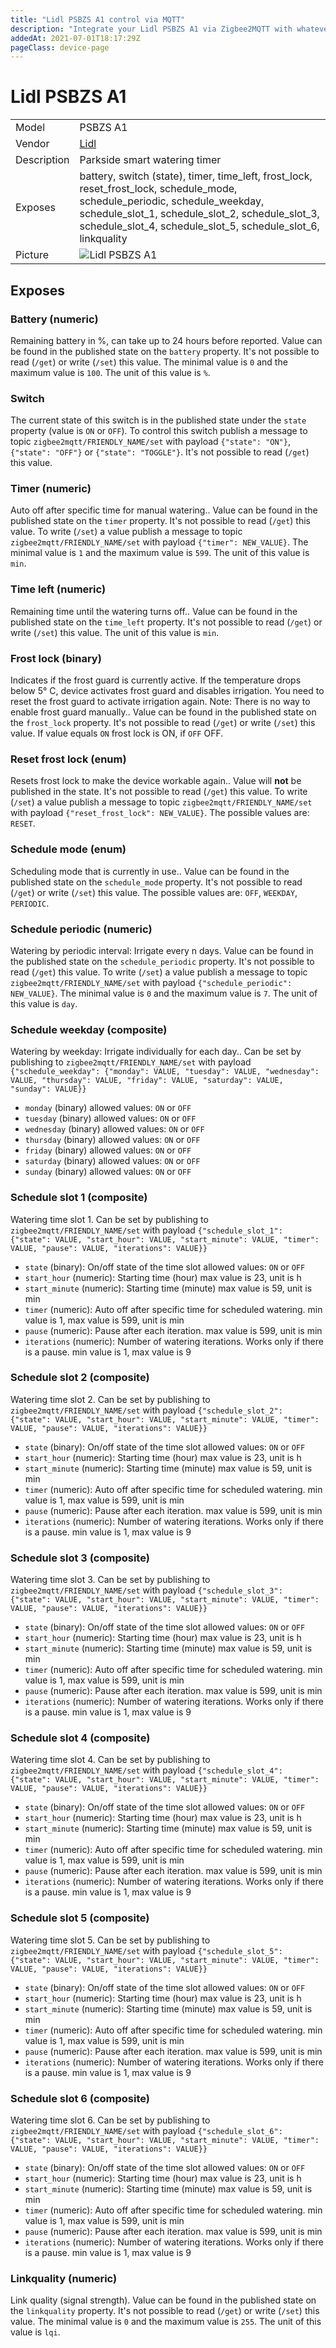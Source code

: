 ```yaml
---
title: "Lidl PSBZS A1 control via MQTT"
description: "Integrate your Lidl PSBZS A1 via Zigbee2MQTT with whatever smart home infrastructure you are using without the vendor's bridge or gateway."
addedAt: 2021-07-01T18:17:29Z
pageClass: device-page
---
```


<!-- !!!! -->
<!-- ATTENTION: This file is auto-generated through docgen! -->
<!-- You can only edit the "Notes"-Section between the two comment lines "Notes BEGIN" and "Notes END". -->
<!-- Do not use h1 or h2 heading within "## Notes"-Section. -->
<!-- !!!! -->

# Lidl PSBZS A1

|     |     |
|-----|-----|
| Model | PSBZS A1  |
| Vendor  | [Lidl](/supported-devices/#v=Lidl)  |
| Description | Parkside smart watering timer |
| Exposes | battery, switch (state), timer, time_left, frost_lock, reset_frost_lock, schedule_mode, schedule_periodic, schedule_weekday, schedule_slot_1, schedule_slot_2, schedule_slot_3, schedule_slot_4, schedule_slot_5, schedule_slot_6, linkquality |
| Picture | ![Lidl PSBZS A1](https://www.zigbee2mqtt.io/images/devices/PSBZS-A1.png) |


<!-- Notes BEGIN: You can edit here. Add "## Notes" headline if not already present. -->


<!-- Notes END: Do not edit below this line -->




## Exposes

### Battery (numeric)
Remaining battery in %, can take up to 24 hours before reported.
Value can be found in the published state on the `battery` property.
It's not possible to read (`/get`) or write (`/set`) this value.
The minimal value is `0` and the maximum value is `100`.
The unit of this value is `%`.

### Switch 
The current state of this switch is in the published state under the `state` property (value is `ON` or `OFF`).
To control this switch publish a message to topic `zigbee2mqtt/FRIENDLY_NAME/set` with payload `{"state": "ON"}`, `{"state": "OFF"}` or `{"state": "TOGGLE"}`.
It's not possible to read (`/get`) this value.

### Timer (numeric)
Auto off after specific time for manual watering..
Value can be found in the published state on the `timer` property.
It's not possible to read (`/get`) this value.
To write (`/set`) a value publish a message to topic `zigbee2mqtt/FRIENDLY_NAME/set` with payload `{"timer": NEW_VALUE}`.
The minimal value is `1` and the maximum value is `599`.
The unit of this value is `min`.

### Time left (numeric)
Remaining time until the watering turns off..
Value can be found in the published state on the `time_left` property.
It's not possible to read (`/get`) or write (`/set`) this value.
The unit of this value is `min`.

### Frost lock (binary)
Indicates if the frost guard is currently active. If the temperature drops below 5° C, device activates frost guard and disables irrigation. You need to reset the frost guard to activate irrigation again. Note: There is no way to enable frost guard manually..
Value can be found in the published state on the `frost_lock` property.
It's not possible to read (`/get`) or write (`/set`) this value.
If value equals `ON` frost lock is ON, if `OFF` OFF.

### Reset frost lock (enum)
Resets frost lock to make the device workable again..
Value will **not** be published in the state.
It's not possible to read (`/get`) this value.
To write (`/set`) a value publish a message to topic `zigbee2mqtt/FRIENDLY_NAME/set` with payload `{"reset_frost_lock": NEW_VALUE}`.
The possible values are: `RESET`.

### Schedule mode (enum)
Scheduling mode that is currently in use..
Value can be found in the published state on the `schedule_mode` property.
It's not possible to read (`/get`) or write (`/set`) this value.
The possible values are: `OFF`, `WEEKDAY`, `PERIODIC`.

### Schedule periodic (numeric)
Watering by periodic interval: Irrigate every n days.
Value can be found in the published state on the `schedule_periodic` property.
It's not possible to read (`/get`) this value.
To write (`/set`) a value publish a message to topic `zigbee2mqtt/FRIENDLY_NAME/set` with payload `{"schedule_periodic": NEW_VALUE}`.
The minimal value is `0` and the maximum value is `7`.
The unit of this value is `day`.

### Schedule weekday (composite)
Watering by weekday: Irrigate individually for each day..
Can be set by publishing to `zigbee2mqtt/FRIENDLY_NAME/set` with payload `{"schedule_weekday": {"monday": VALUE, "tuesday": VALUE, "wednesday": VALUE, "thursday": VALUE, "friday": VALUE, "saturday": VALUE, "sunday": VALUE}}`
- `monday` (binary) allowed values: `ON` or `OFF`
- `tuesday` (binary) allowed values: `ON` or `OFF`
- `wednesday` (binary) allowed values: `ON` or `OFF`
- `thursday` (binary) allowed values: `ON` or `OFF`
- `friday` (binary) allowed values: `ON` or `OFF`
- `saturday` (binary) allowed values: `ON` or `OFF`
- `sunday` (binary) allowed values: `ON` or `OFF`

### Schedule slot 1 (composite)
Watering time slot 1.
Can be set by publishing to `zigbee2mqtt/FRIENDLY_NAME/set` with payload `{"schedule_slot_1": {"state": VALUE, "start_hour": VALUE, "start_minute": VALUE, "timer": VALUE, "pause": VALUE, "iterations": VALUE}}`
- `state` (binary): On/off state of the time slot allowed values: `ON` or `OFF`
- `start_hour` (numeric): Starting time (hour) max value is 23, unit is h
- `start_minute` (numeric): Starting time (minute) max value is 59, unit is min
- `timer` (numeric): Auto off after specific time for scheduled watering. min value is 1, max value is 599, unit is min
- `pause` (numeric): Pause after each iteration. max value is 599, unit is min
- `iterations` (numeric): Number of watering iterations. Works only if there is a pause. min value is 1, max value is 9

### Schedule slot 2 (composite)
Watering time slot 2.
Can be set by publishing to `zigbee2mqtt/FRIENDLY_NAME/set` with payload `{"schedule_slot_2": {"state": VALUE, "start_hour": VALUE, "start_minute": VALUE, "timer": VALUE, "pause": VALUE, "iterations": VALUE}}`
- `state` (binary): On/off state of the time slot allowed values: `ON` or `OFF`
- `start_hour` (numeric): Starting time (hour) max value is 23, unit is h
- `start_minute` (numeric): Starting time (minute) max value is 59, unit is min
- `timer` (numeric): Auto off after specific time for scheduled watering. min value is 1, max value is 599, unit is min
- `pause` (numeric): Pause after each iteration. max value is 599, unit is min
- `iterations` (numeric): Number of watering iterations. Works only if there is a pause. min value is 1, max value is 9

### Schedule slot 3 (composite)
Watering time slot 3.
Can be set by publishing to `zigbee2mqtt/FRIENDLY_NAME/set` with payload `{"schedule_slot_3": {"state": VALUE, "start_hour": VALUE, "start_minute": VALUE, "timer": VALUE, "pause": VALUE, "iterations": VALUE}}`
- `state` (binary): On/off state of the time slot allowed values: `ON` or `OFF`
- `start_hour` (numeric): Starting time (hour) max value is 23, unit is h
- `start_minute` (numeric): Starting time (minute) max value is 59, unit is min
- `timer` (numeric): Auto off after specific time for scheduled watering. min value is 1, max value is 599, unit is min
- `pause` (numeric): Pause after each iteration. max value is 599, unit is min
- `iterations` (numeric): Number of watering iterations. Works only if there is a pause. min value is 1, max value is 9

### Schedule slot 4 (composite)
Watering time slot 4.
Can be set by publishing to `zigbee2mqtt/FRIENDLY_NAME/set` with payload `{"schedule_slot_4": {"state": VALUE, "start_hour": VALUE, "start_minute": VALUE, "timer": VALUE, "pause": VALUE, "iterations": VALUE}}`
- `state` (binary): On/off state of the time slot allowed values: `ON` or `OFF`
- `start_hour` (numeric): Starting time (hour) max value is 23, unit is h
- `start_minute` (numeric): Starting time (minute) max value is 59, unit is min
- `timer` (numeric): Auto off after specific time for scheduled watering. min value is 1, max value is 599, unit is min
- `pause` (numeric): Pause after each iteration. max value is 599, unit is min
- `iterations` (numeric): Number of watering iterations. Works only if there is a pause. min value is 1, max value is 9

### Schedule slot 5 (composite)
Watering time slot 5.
Can be set by publishing to `zigbee2mqtt/FRIENDLY_NAME/set` with payload `{"schedule_slot_5": {"state": VALUE, "start_hour": VALUE, "start_minute": VALUE, "timer": VALUE, "pause": VALUE, "iterations": VALUE}}`
- `state` (binary): On/off state of the time slot allowed values: `ON` or `OFF`
- `start_hour` (numeric): Starting time (hour) max value is 23, unit is h
- `start_minute` (numeric): Starting time (minute) max value is 59, unit is min
- `timer` (numeric): Auto off after specific time for scheduled watering. min value is 1, max value is 599, unit is min
- `pause` (numeric): Pause after each iteration. max value is 599, unit is min
- `iterations` (numeric): Number of watering iterations. Works only if there is a pause. min value is 1, max value is 9

### Schedule slot 6 (composite)
Watering time slot 6.
Can be set by publishing to `zigbee2mqtt/FRIENDLY_NAME/set` with payload `{"schedule_slot_6": {"state": VALUE, "start_hour": VALUE, "start_minute": VALUE, "timer": VALUE, "pause": VALUE, "iterations": VALUE}}`
- `state` (binary): On/off state of the time slot allowed values: `ON` or `OFF`
- `start_hour` (numeric): Starting time (hour) max value is 23, unit is h
- `start_minute` (numeric): Starting time (minute) max value is 59, unit is min
- `timer` (numeric): Auto off after specific time for scheduled watering. min value is 1, max value is 599, unit is min
- `pause` (numeric): Pause after each iteration. max value is 599, unit is min
- `iterations` (numeric): Number of watering iterations. Works only if there is a pause. min value is 1, max value is 9

### Linkquality (numeric)
Link quality (signal strength).
Value can be found in the published state on the `linkquality` property.
It's not possible to read (`/get`) or write (`/set`) this value.
The minimal value is `0` and the maximum value is `255`.
The unit of this value is `lqi`.

